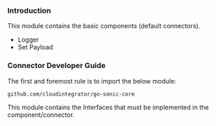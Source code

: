 ### Introduction
This module contains the basic components (default connectors).
- Logger
- Set Payload

### Connector Developer Guide
The first and foremost rule is to import the below module:
```
github.com/cloudintegrator/go-sonic-core
```
This module contains the Interfaces that must be implemented in the component/connector.

